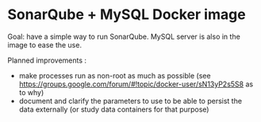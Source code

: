 SonarQube + MySQL Docker image
==============================

Goal: have a simple way to run SonarQube. MySQL server is also in the image
to ease the use.

Planned improvements :
* make processes run as non-root as much as possible (see 
  https://groups.google.com/forum/#!topic/docker-user/sN13yP2s5S8 as to why)
* document and clarify the parameters to use to be able to persist the data
  externally (or study data containers for that purpose)
